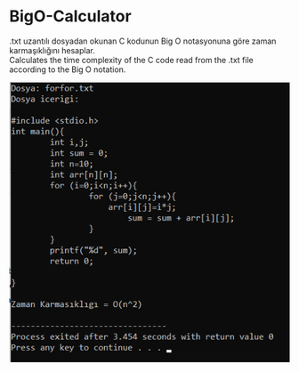 # BigO-Calculator
.txt uzantılı dosyadan okunan C kodunun Big O notasyonuna göre zaman karmaşıklığını hesaplar.<br />
Calculates the time complexity of the C code read from the .txt file according to the Big O notation.<br />

![alt text](example.png)

